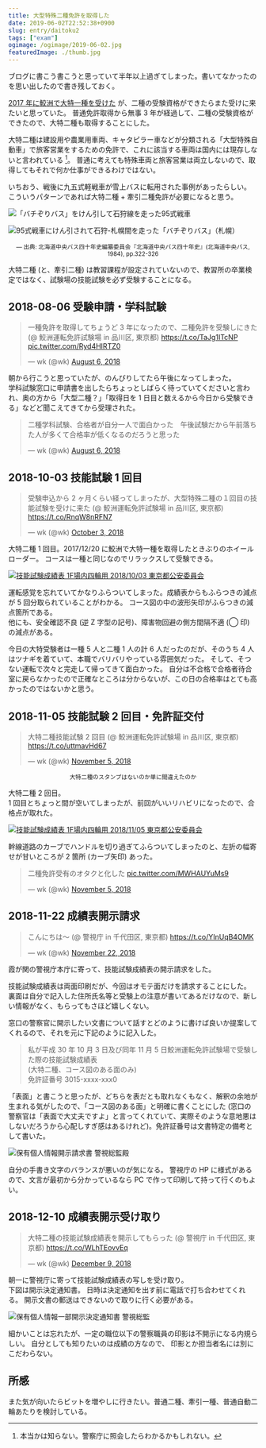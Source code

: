 ```yaml
---
title: 大型特殊二種免許を取得した
date: 2019-06-02T22:52:38+0900
slug: entry/daitoku2
tags: ["exam"]
ogimage: /ogimage/2019-06-02.jpg
featuredImage: ./thumb.jpg
---
```


ブログに書こう書こうと思っていて半年以上過ぎてしまった。書いてなかったのを思い出したので書き残しておく。  

[2017 年に鮫洲で大特一種を受けた](/entry/daitoku-samezu/) が、二種の受験資格ができたらまた受けに来たいと思っていた。
普通免許取得から無事 3 年が経過して、二種の受験資格ができたので、大特二種も取得することにした。  

大特二種は建設用や農業用車両、キャタピラー車などが分類される「大型特殊自動車」で旅客営業をするための免許で、これに該当する車両は国内には現存しないと言われている [^1]。
普通に考えても特殊車両と旅客営業は両立しないので、取得してもそれで何か仕事ができるわけではない。  

いちおう、戦後に九五式軽戦車が雪上バスに転用された事例があったらしい。
こういうパターンであれば大特二種 + 牽引二種免許が必要になると思う。

![「バチぞりバス」をけん引して石狩線を走った95式戦車](./95tank.jpg)

![95式戦車にけん引されて石狩-札幌間を走った「バチぞりバス」（札幌）](./sori.jpg)

<p><center><small>&mdash; 出典: 北海道中央バス四十年史編纂委員会『北海道中央バス四十年史』(北海道中央バス, 1984), pp.322-326</small></center></p>

大特二種 (と、牽引二種) は教習課程が設定されていないので、教習所の卒業検定ではなく、試験場の技能試験を必ず受験することになる。

## 2018-08-06 受験申請・学科試験

<blockquote class="twitter-tweet" data-lang="en"><p lang="ja" dir="ltr">一種免許を取得してちょうど 3 年になったので、二種免許を受験しにきた (@ 鮫洲運転免許試験場 in 品川区, 東京都) <a href="https://t.co/TaJg1ITcNP">https://t.co/TaJg1ITcNP</a> <a href="https://t.co/Ryd4HIRTZ0">pic.twitter.com/Ryd4HIRTZ0</a></p>&mdash; wk (@wk) <a href="https://twitter.com/wk/status/1026298477083418624?ref_src=twsrc%5Etfw">August 6, 2018</a></blockquote>

朝から行こうと思っていたが、のんびりしてたら午後になってしまった。  
学科試験窓口に申請書を出したらちょっとしばらく待っていてくださいと言われ、奥の方から「大型二種？」「取得日を 1 日目と数えるから今日から受験できる」などど聞こえてきてから受理された。  

<blockquote class="twitter-tweet" data-lang="en"><p lang="ja" dir="ltr">二種学科試験、合格者が自分一人で面白かった　午後試験だから午前落ちた人が多くて合格率が低くなるのだろうと思った</p>&mdash; wk (@wk) <a href="https://twitter.com/wk/status/1026344905503694848?ref_src=twsrc%5Etfw">August 6, 2018</a></blockquote>

## 2018-10-03 技能試験 1 回目

<blockquote class="twitter-tweet" data-cards="hidden" data-lang="en"><p lang="ja" dir="ltr">受験申込から 2 ヶ月くらい経ってしまったが、大型特殊二種の１回目の技能試験を受けに来た (@ 鮫洲運転免許試験場 in 品川区, 東京都) <a href="https://t.co/RnqW8nRFN7">https://t.co/RnqW8nRFN7</a></p>&mdash; wk (@wk) <a href="https://twitter.com/wk/status/1047332237723750405?ref_src=twsrc%5Etfw">October 3, 2018</a></blockquote>

大特二種 1 回目。2017/12/20 に鮫洲で大特一種を取得したときぶりのホイールローダー。
コースは一種と同じなのでリラックスして受験できる。

[![技能試験成績表 1F場内四輪用 2018/10/03 東京都公安委員会](./0828_002.PNG)](./0828_002.PNG)

運転感覚を忘れていてかなりふらついてしまった。成績表からもふらつきの減点が 5 回分取られていることがわかる。
コース図の中の波形矢印がふらつきの減点箇所である。  
他にも、安全確認不良 (逆 Z 字型の記号)、障害物回避の側方間隔不適 (◯ 印) の減点がある。

今日の大特受験者は一種 5 人と二種 1 人の計 6 人だったのだが、そのうち 4 人はツナギを着ていて、本職でバリバリやっている雰囲気だった。
そして、そつない運転で次々と完走して帰ってきて面白かった。
自分は不合格で合格者待合室に戻らなかったので正確なところは分からないが、この日の合格率はとても高かったのではないかと思う。

## 2018-11-05 技能試験 2 回目・免許証交付

<blockquote class="twitter-tweet" data-lang="en"><p lang="ja" dir="ltr">大特二種技能試験 2 回目 (@ 鮫洲運転免許試験場 in 品川区, 東京都) <a href="https://t.co/uttmavHd67">https://t.co/uttmavHd67</a></p>&mdash; wk (@wk) <a href="https://twitter.com/wk/status/1059239196085440513?ref_src=twsrc%5Etfw">November 5, 2018</a></blockquote>
<p><center><small>大特二種のスタンプはないのか単に間違えたのか</small></center></p>

大特二種 2 回目。  
1 回目とちょっと間が空いてしまったが、前回がいいリハビリになったので、合格点が取れた。

[![技能試験成績表 1F場内四輪用 2018/11/05 東京都公安委員会](./0828_001.PNG)](./0828_001.PNG)

幹線道路のカーブでハンドルを切り過ぎてふらついてしまったのと、左折の幅寄せが甘いところが 2 箇所 (カーブ矢印) あった。

<blockquote class="twitter-tweet" data-lang="en"><p lang="ja" dir="ltr">二種免許受有のオタクと化した <a href="https://t.co/MWHAUYuMs9">pic.twitter.com/MWHAUYuMs9</a></p>&mdash; wk (@wk) <a href="https://twitter.com/wk/status/1059267102211682305?ref_src=twsrc%5Etfw">November 5, 2018</a></blockquote>

## 2018-11-22 成績表開示請求

<blockquote class="twitter-tweet"><p lang="ja" dir="ltr">こんにちは〜 (@ 警視庁 in 千代田区, 東京都) <a href="https://t.co/YInUqB4OMK">https://t.co/YInUqB4OMK</a></p>&mdash; wk (@wk) <a href="https://twitter.com/wk/status/1065422452736606208?ref_src=twsrc%5Etfw">November 22, 2018</a></blockquote>

霞が関の警視庁本庁に寄って、技能試験成績表の開示請求をした。  

技能試験成績表は両面印刷だが、今回はオモテ面だけを請求することにした。
裏面は自分で記入した住所氏名等と受験上の注意が書いてあるだけなので、新しい情報がなく、もらってもさほど嬉しくない。

窓口の警察官に開示したい文書について話すとどのように書けば良いか提案してくれるので、それを元に下記のように記入した。

> 私が平成 30 年 10 月 3 日及び同年 11 月 5 日鮫洲運転免許試験場で受験した際の技能試験成績表  
> \(大特二種、コース図のある面のみ\)  
> 免許証番号 3015-xxxx-xxx0

「表面」と書こうと思ったが、どちらを表だとも取れなくもなく、解釈の余地が生まれる気がしたので、「コース図のある面」と明確に書くことにした 
\(窓口の警察官は「表面で大丈夫ですよ」と言ってくれていて、実際そのような意地悪はしないだろうから心配しすぎ感はあるけれど\)。免許証番号は文書特定の備考として書いた。

![保有個人情報開示請求書 警視総監殿](./2018-11-22.jpg)

自分の手書き文字のバランスが悪いのが気になる。
警視庁の HP に様式があるので、文言が最初から分かっているなら PC で作って印刷して持って行くのもよい。

## 2018-12-10 成績表開示受け取り

<blockquote class="twitter-tweet"><p lang="ja" dir="ltr">大特二種の技能試験成績表を開示してもらった (@ 警視庁 in 千代田区, 東京都) <a href="https://t.co/WLhTEovvEq">https://t.co/WLhTEovvEq</a></p>&mdash; wk (@wk) <a href="https://twitter.com/wk/status/1071912381683564544?ref_src=twsrc%5Etfw">December 9, 2018</a></blockquote>

朝一に警視庁に寄って技能試験成績表の写しを受け取り。  
下図は開示決定通知書。
日時は決定通知を出す前に電話で打ち合わせてくれる。
開示文書の郵送はできないので取りに行く必要がある。

![保有個人情報一部開示決定通知書 警視総監](./2018-12-06.jpg)

細かいことは忘れたが、一定の職位以下の警察職員の印影は不開示になる内規らしい。
自分としても知りたいのは成績の方なので、 印影とか担当者名には別にこだわらない。

## 所感

また気が向いたらビットを増やしに行きたい。普通二種、牽引一種、普通自動二輪あたりを検討している。

[^1]: 本当かは知らない。警察庁に照会したらわかるかもしれない。
